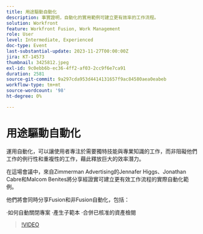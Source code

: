 ```yaml
---
title: 用途驅動自動化
description: 事實證明，自動化的實用範例可建立更有效率的工作流程。
solution: Workfront
feature: Workfront Fusion, Work Management
role: User
level: Intermediate, Experienced
doc-type: Event
last-substantial-update: 2023-11-27T00:00:00Z
jira: KT-14573
thumbnail: 3425812.jpeg
exl-id: 9c0ebb6b-ec36-4ff2-af03-2cc9f6e7ca91
duration: 2581
source-git-commit: 9a297cda953d4414131657f9ac84580aea0eabeb
workflow-type: tm+mt
source-wordcount: '98'
ht-degree: 0%

---
```


# 用途驅動自動化

運用自動化，可以讓使用者專注於需要獨特技能與專業知識的工作，而非阻礙他們工作的例行性和重複性的工作，藉此釋放巨大的效率潛力。

在這場會議中，來自Zimmerman Advertising的Jennafer Higgs、Jonathan Cabre和Malcom Benites將分享經證實可建立更有效工作流程的實際自動化範例。

他們將會同時分享Fusion和非Fusion自動化，包括：

·如何自動關閉專案
·產生子範本
·合併已核准的資產檢閱

>[!VIDEO](https://video.tv.adobe.com/v/3425812/?learn=on)
